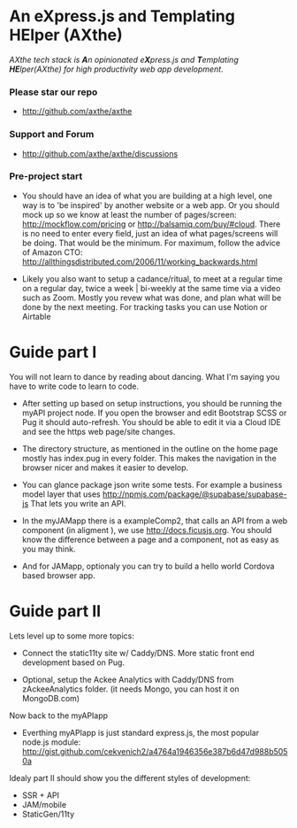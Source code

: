 # An eXpress.js and Templating HElper (AXthe)
<i>AXthe tech stack is <b>A</b>n opinionated e<b>X</b>press.js and <b>T</b>emplating <b>HE</b>lper(AXthe) for high productivity web app development</i>.
 
### Please star our repo
- http://github.com/axthe/axthe

### Support and Forum
- http://github.com/axthe/axthe/discussions


### Pre-project start

- You should  have an idea of what you are building at a high level, one way is to 'be inspired' by another website or a web app. Or you should mock up so we know at least the number of pages/screen:
http://mockflow.com/pricing or http://balsamiq.com/buy/#cloud. There is no need to enter every field, just an idea of what pages/screens will be doing. That would be the minimum. For maximum, follow the advice of Amazon CTO: http://allthingsdistributed.com/2006/11/working_backwards.html

- Likely you also want to setup a cadance/ritual, to meet at a regular time on a regular day, twice a week | bi-weekly at the same time via a video such as Zoom. Mostly you revew what was done, and plan what will be done by the next meeting. For tracking tasks you can use Notion or Airtable

# Guide part I

You will not learn to dance by reading about dancing. What I'm saying you have to write code to learn to code.

- After setting up based on setup instructions, you should be running the myAPI project node. If you open the browser and edit Bootstrap SCSS or Pug it should auto-refresh. You should be able to edit it via a Cloud IDE and see the https web page/site changes.

- The directory structure, as mentioned in the outline on the home page mostly has index.pug in every folder. This makes the navigation in the browser nicer and makes it easier to develop.

- You can glance package json write some tests. For example a business model layer that uses http://npmjs.com/package/@supabase/supabase-js
That lets you write an API.

- In the myJAMapp there is a exampleComp2, that calls an API from a web component (in aligment ), we use http://docs.ficusjs.org. You should know the difference between a page and a component, not as easy as you may think.

- And for JAMapp, optionaly you can try to build a hello world Cordova based browser app.

# Guide part II

Lets level up to some more topics:
- Connect the static11ty site w/ Caddy/DNS. More static front end development based on Pug.

- Optional, setup the Ackee Analytics with Caddy/DNS from zAckeeAnalytics folder. (it needs Mongo, you can host it on MongoDB.com)

Now back to the myAPIapp
- Everthing myAPIapp is just standard express.js, the most popular node.js module:
 http://gist.github.com/cekvenich2/a4764a1946356e387b6d47d988b5050a

Idealy part II should show you the different styles of development:
- SSR + API
- JAM/mobile
- StaticGen/11ty
